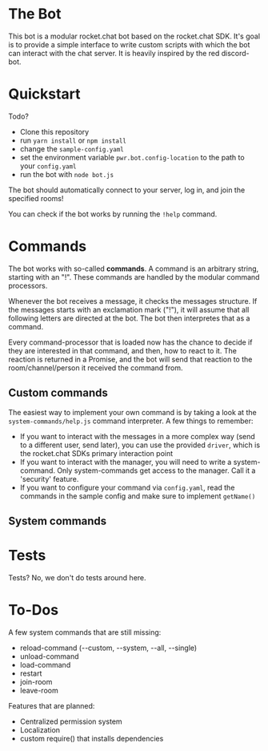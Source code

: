 # The Bot 
This bot is a modular rocket.chat bot based on the rocket.chat SDK. It's goal is to provide a simple interface
to write custom scripts with which the bot can interact with the chat server. It is heavily inspired by the
red discord-bot. 

# Quickstart
Todo?

* Clone this repository
* run `yarn install` or `npm install`
* change the `sample-config.yaml`
* set the environment variable `pwr.bot.config-location` to the path to your `config.yaml`
* run the bot with `node bot.js`

The bot should automatically connect to your server, log in, and join the specified rooms!

You can check if the bot works by running the `!help` command.

# Commands
The bot works with so-called **commands**. A command is an arbitrary string, starting with an "!". These commands
are handled by the modular command processors. 

Whenever the bot receives a message, it checks the messages structure. If the messages starts with an exclamation 
mark ("!"), it will assume that all following letters are directed at the bot. The bot then interpretes that as
a command.

Every command-processor that is loaded now has the chance to decide if they are interested in that command,
and then, how to react to it. The reaction is returned in a Promise, and the bot will send that reaction
to the room/channel/person it received the command from. 

## Custom commands
The easiest way to implement your own command is by taking a look at the `system-commands/help.js` command 
interpreter. A few things to remember:
* If you want to interact with the messages in a more complex way (send to a different user, send later), you can
use the provided `driver`, which is the rocket.chat SDKs primary interaction point
* If you want to interact with the manager, you will need to write a system-command. Only system-commands get access
to the manager. Call it a 'security' feature.
* If you want to configure your command via `config.yaml`, read the commands in the sample config and make sure
to implement `getName()`

## System commands

# Tests
Tests? No, we don't do tests around here.

# To-Dos
A few system commands that are still missing:
* reload-command (--custom, --system, --all, --single)
* unload-command
* load-command
* restart
* join-room
* leave-room

Features that are planned:
* Centralized permission system
* Localization
* custom require() that installs dependencies

